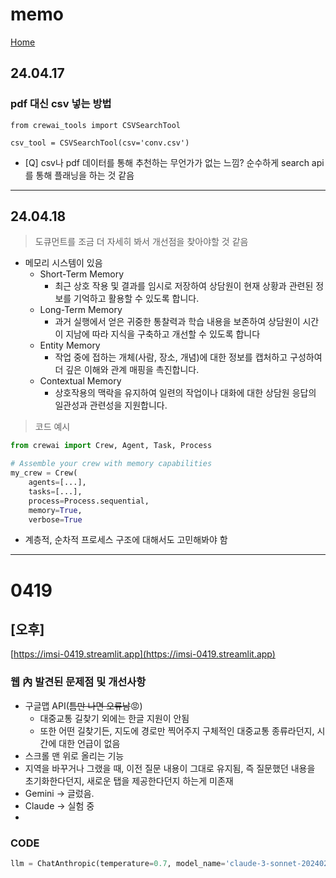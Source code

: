 # memo

[Home](https://docs.crewai.com/)

## 24.04.17

### pdf 대신 csv 넣는 방법

```
from crewai_tools import CSVSearchTool

csv_tool = CSVSearchTool(csv='conv.csv')

```

- [Q] csv나 pdf 데이터를 통해 추천하는 무언가가 없는 느낌? 순수하게 search api를 통해 플래닝을 하는 것 같음

---

## 24.04.18

> 도큐먼트를 조금 더 자세히 봐서 개선점을 찾아야할 것 같음
> 
- 메모리 시스템이 있음
    - Short-Term Memory
        - 최근 상호 작용 및 결과를 임시로 저장하여 상담원이 현재 상황과 관련된 정보를 기억하고 활용할 수 있도록 합니다.
    - Long-Term Memory
        - 과거 실행에서 얻은 귀중한 통찰력과 학습 내용을 보존하여 상담원이 시간이 지남에 따라 지식을 구축하고 개선할 수 있도록 합니다
    - Entity Memory
        - 작업 중에 접하는 개체(사람, 장소, 개념)에 대한 정보를 캡처하고 구성하여 더 깊은 이해와 관계 매핑을 촉진합니다.
    - Contextual Memory
        - 상호작용의 맥락을 유지하여 일련의 작업이나 대화에 대한 상담원 응답의 일관성과 관련성을 지원합니다.
    

> 코드 예시
> 

```python
from crewai import Crew, Agent, Task, Process

# Assemble your crew with memory capabilities
my_crew = Crew(
    agents=[...],
    tasks=[...],
    process=Process.sequential,
    memory=True,
    verbose=True
```

- 계층적, 순차적 프로세스 구조에 대해서도 고민해봐야 함
---

# 0419
## [오후]

[https://imsi-0419.streamlit.app](https://imsi-0419.streamlit.app)

### 웹 內 발견된 문제점 및 개선사항

- 구글맵 API(~~틈만 나면 오류남~~😡)
    - 대중교통 길찾기 외에는 한글 지원이 안됨
    - 또한 어떤 길찾기든, 지도에 경로만 찍어주지 구체적인 대중교통 종류라던지, 시간에 대한 언급이 없음
- 스크롤 맨 위로 올리는 기능
- 지역을 바꾸거나 그랬을 때, 이전 질문 내용이 그대로 유지됨, 즉 질문했던 내용을 초기화한다던지, 새로운 탭을 제공한다던지 하는게 미존재
- Gemini → 글렀음.
- Claude → 실험 중
- 

### CODE

```python
llm = ChatAnthropic(temperature=0.7, model_name='claude-3-sonnet-20240229') # sonnet , opu

```
